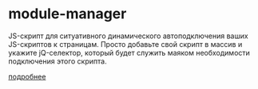 # module-manager
JS-скрипт для ситуативного динамического автоподключения ваших JS-скриптов к страницам. Просто добавьте свой скрипт в массив и укажите jQ-селектор, который будет служить маяком необходимости подключения этого скрипта.

[подробнее](http://inflowia.ru/content/module-manager-0-1)
